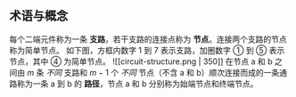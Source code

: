 ## 术语与概念
每个二端元件称为一条 **支路**，若干支路的连接点称为 **节点**。连接两个支路的节点称为简单节点。
如下图，方框内数字 1 到 7 表示支路，加圈数字 ① 到 ⑤ 表示节点，其中 ④ 为简单节点。
![[circuit-structure.png | 350]]
在节点 a 和 b 之间由 $m$ 条 *不同* 支路和 $m-1$ 个 *不同* 节点（不含 a 和 b）顺次连接而成的一条通路称为一条 a 到 b 的 **路径**，节点 a 和 b 分别称为始端节点和终端节点。